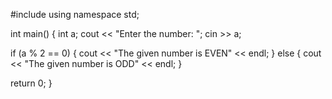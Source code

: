 #include <iostream>
using namespace std;

int main() {
  int a;
  cout << "Enter the number: "; cin >> a;

  if (a % 2 == 0) {
    cout << "The given number is EVEN" << endl;
  } else {
    cout << "The given number is ODD" << endl;
  }

  return 0;
}
